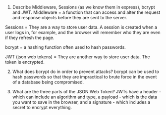 <!-- Answers to the Short Answer Essay Questions go here -->

1.  Describe Middleware, Sessions (as we know them in express), bcrypt and JWT.
Middleware = a function that can access and alter the request and response objects before they are sent to the server.

Sessions = They are a way to store user data. A session is created when a user logs in, for example, and the browser will remember who they are even if they refresh the page.

bcrypt =  a hashing function often used to hash passwords.

JWT (json web tokens) = They are another way to store user data. The token is encrypted.

2.  What does bcrypt do in order to prevent attacks?
bcrypt can be used to hash passwords so that they are impractical to brute force in the event of a database being compromised.


3.  What are the three parts of the JSON Web Token?
JWTs have a header - which can include an algorithm and type, a payload - which is the data you want to save in the browser, and a signature - which includes a secret to encrypt everything.


